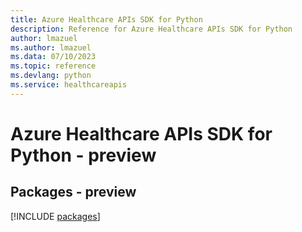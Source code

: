```yaml
---
title: Azure Healthcare APIs SDK for Python
description: Reference for Azure Healthcare APIs SDK for Python
author: lmazuel
ms.author: lmazuel
ms.data: 07/10/2023
ms.topic: reference
ms.devlang: python
ms.service: healthcareapis
---
```

# Azure Healthcare APIs SDK for Python - preview
## Packages - preview
[!INCLUDE [packages](healthcare-apis-index.md)]